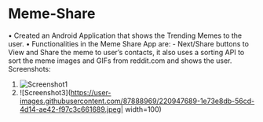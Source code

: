 # Meme-Share
•	Created an Android Application that shows the Trending Memes to the user.
•	Functionalities in the Meme Share App are: - Next/Share buttons to View and Share the meme to user’s contacts, it also uses a sorting API to sort the meme images and GIFs from reddit.com and shows the user.
Screenshots:
1) ![Screenshot1](https://user-images.githubusercontent.com/87888969/220947587-5bda3b72-401d-433c-8ac5-959433d13ef7.jpeg=250*250)
2) ![Screenshot3](https://user-images.githubusercontent.com/87888969/220947689-1e73e8db-56cd-4d14-ae42-f97c3c661689.jpeg| width=100)

